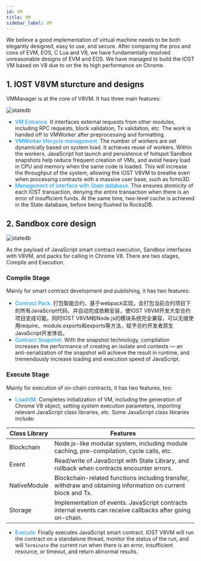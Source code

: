```yaml
---
id: VM
title: VM
sidebar_label: VM
---
```


We believe a good implementation of virtual machine needs to be both elegantly designed, easy to use, and secure. After comparing the pros and cons of EVM, EOS, C Lua and V8, we have fundamentally resolved unreasonable designs of EVM and EOS. We have managed to build the IOST VM based on V8 due to on the its high performance on Chrome.

## 1. IOST V8VM sturcture and designs

VMManager is at the core of V8VM. It has three main features:

![statedb](assets/2-intro-of-iost/VM/V8VM.png)
* <font color="#0092ff">VM Entrance. </font>It interfaces external requests from other modules, including RPC requests, block validation, Tx validation, etc. The work is handed off to VMWorker after preprocessing and formatting.
* <font color="#0092ff">VMWorker lifecycle management. </font>The number of workers are set dynamically based on system load. It achieves reuse of workers. Within the workers, JavaScript hot launch and persistence of hotspot Sandbox snapshots help reduce frequent creation of VMs, and avoid heavy load in CPU and memory when the same code is loaded. This will increase the throughput of the system, allowing the IOST V8VM to breathe even when processing contracts with a massive user base, such as fomo3D.
* <font color="#0092ff">Management of interface with State database. </font>This ensures atomicity of each IOST transaction, denying the entire transaction when there is an error of insufficient funds. At the same time, two-level cache is achieved in the State database, before being flushed to RocksDB.

## 2. Sandbox core design

![statedb](assets/2-intro-of-iost/VM/sandbox.png)

As the payload of JavaScript smart contract execution, Sandbox interfaces with V8VM, and packs for calling in Chrome V8. There are two stages, Compile and Execution.

### Compile Stage

Mainly for smart contract development and publishing, it has two features:

* <font color="#0092ff">Contract Pack. </font>打包智能合约，基于webpack实现，会打包当前合约项目下的所有JavaScript代码，并自动完成依赖安装，使IOST V8VM开发大型合约项目变成可能。同时IOST V8VM和Node.js的模块系统完全兼容，可以无缝使用require、module.exports和exports等方法，赋予合约开发者原生JavaScript开发体验。
* <font color="#0092ff">Contract Snapshot. </font>With the snapshot technology, compilation increases the performance of creating an isolate and contexts — an anti-serialization of the snapshot will achieve the result in runtime, and tremendously increase loading and execution speed of JavaScript.

### Execute Stage

Mainly for execution of on-chain contracts, it has two features, too:

* <font color="#0092ff">LoadVM. </font>Completes initialization of VM, including the generation of Chrome V8 object, setting system execution parameters, importing relevant JavaScript class libraries, etc. Some JavaScript class libraries include:

| Class Library          | Features   |
| --------     | -----  |
| Blockchain   | Node.js-like modular system, including module caching, pre-compilation, cycle calls, etc.|
| Event        | Read/write of JavaScript with State Library, and rollback when contracts encounter errors.|
| NativeModule | Blockchain-related functions including transfer, withdraw and obtaining information on current block and Tx.|
| Storage      | Implementation of events. JavaScript contracts internal events can receive callbacks after going on-chain.|

* <font color="#0092ff">Execute. </font>Finally executes JavaScript smart contract. IOST V8VM will run the contract on a standalone thread, monitor the status of the run, and will `Terminate` the current run when there is an error, insufficient resource, or timeout, and return abnormal results.
